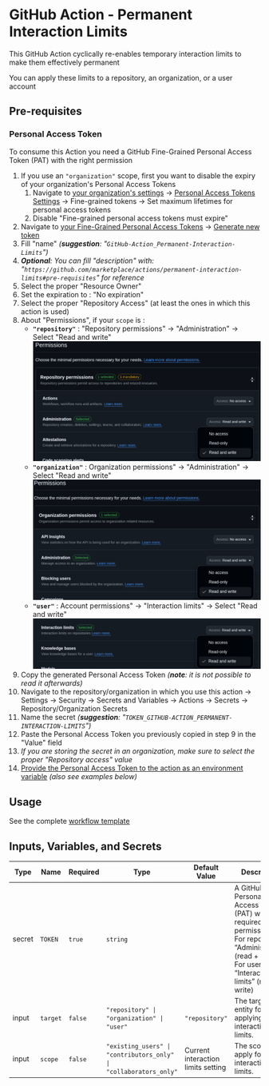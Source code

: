 # GitHub Action - Permanent Interaction Limits

This GitHub Action cyclically re-enables temporary interaction limits to make them effectively permanent

You can apply these limits to a repository, an organization, or a user account

## Pre-requisites

### Personal Access Token

To consume this Action you need a GitHub Fine-Grained Personal Access Token (PAT) with the right permission

1. If you use an `"organization"` scope, first you want to disable the expiry of your organization's Personal Access Tokens
	1. Navigate to [your organization's settings](https://github.com/organizations/<ORGANIZATION_NAME>/settings) → [Personal Access Tokens Settings](https://github.com/organizations/<ORGANIZATION_NAME>/settings/personal-access-tokens) → Fine-grained tokens → Set maximum lifetimes for personal access tokens
	2. Disable "Fine-grained personal access tokens must expire"
2. Navigate to [your Fine-Grained Personal Access Tokens](https://github.com/settings/personal-access-tokens) → [Generate new token](https://github.com/settings/personal-access-tokens/new)
3. Fill "name" _(**suggestion**: "`GitHub-Action_Permanent-Interaction-Limits`")_
4. _**Optional**: You can fill "description" with: "`https://github.com/marketplace/actions/permanent-interaction-limits#pre-requisites`" for reference_
5. Select the proper "Resource Owner"
6. Set the expiration to : "No expiration"
7. Select the proper "Repository Access" (at least the ones in which this action is used)
8. About "Permissions", if your `scope` is :
	- **`"repository"`** : "Repository permissions" → "Administration" → Select "Read and write"
	![Repository](docs/images/repository.png)
	- **`"organization"`** : Organization permissions" → "Administration" → Select "Read and write"
	![Organization](docs/images/organization.png)
	- **`"user"`** : Account permissions" → "Interaction limits" → Select "Read and write"
	![User](docs/images/user.png)
9. Copy the generated Personal Access Token _(**note**: it is not possible to read it afterwards)_
10. Navigate to the repository/organization in which you use this action → Settings → Security → Secrets and Variables → Actions → Secrets → Repository/Organization Secrets
11. Name the secret _(**suggestion**: "`TOKEN_GITHUB-ACTION_PERMANENT-INTERACTION-LIMITS`")_
12. Paste the Personal Access Token you previously copied in step 9 in the "Value" field
13. _If you are storing the secret in an organization, make sure to select the proper "Repository access" value_
14. [Provide the Personal Access Token to the action as an environment variable](https://docs.github.com/en/actions/how-tos/security-for-github-actions/security-guides/using-secrets-in-github-actions#using-secrets-in-a-workflow) _(also see examples below)_

## Usage

See the complete [workflow template](./workflow-templates/main.yml)

## Inputs, Variables, and Secrets

| Type   | Name     | Required | Type                                                              | Default Value                      | Description                                                                                                                                                          |
| ------ | -------- | -------- | ----------------------------------------------------------------- | ---------------------------------- | -------------------------------------------------------------------------------------------------------------------------------------------------------------------- |
| secret | `TOKEN`  | `true`   | `string`                                                          |                                    | A GitHub Personal Access Token (PAT) with the required permissions: For repos/orgs: “Administration” (read + write) ; For users: “Interaction limits” (read + write) |
| input  | `target` | `false`  | `"repository" \| "organization" \| "user"`                        | `"repository"`                     | The target entity for applying the interaction limits.                                                                                                               |
| input  | `scope`  | `false`  | `"existing_users" \| "contributors_only" \| "collaborators_only"` | Current interaction limits setting | The scope to apply for the interaction limits.                                                                                                                       |
